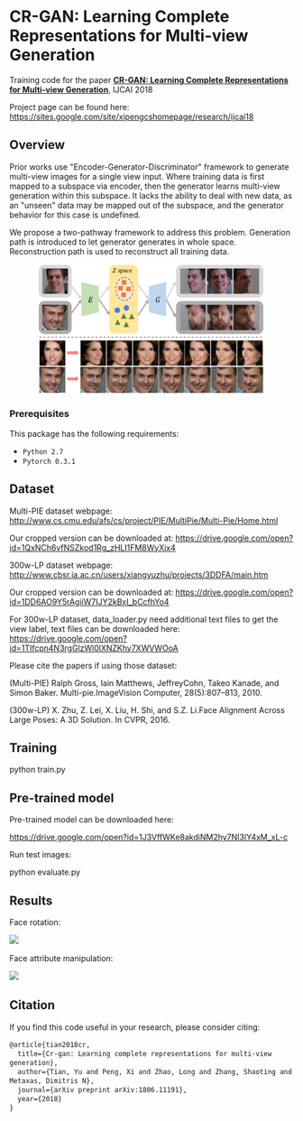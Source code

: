 # CR-GAN: Learning Complete Representations for Multi-view Generation

Training code for the paper 
**[CR-GAN: Learning Complete Representations for Multi-view Generation](https://arxiv.org/abs/1806.11191.pdf)**, IJCAI 2018

Project page can be found here: https://sites.google.com/site/xipengcshomepage/research/ijcai18

## Overview
Prior works use "Encoder-Generator-Discriminator" framework to generate multi-view images for a single view input. Where training data is first mapped to a subspace via encoder, then the generator learns multi-view generation within this subspace. It lacks the ability to deal with new data, as an "unseen" data may be mapped out of the subspace, and the generator behavior for this case is undefined.

We propose a two-pathway framework to address this problem. Generation path is introduced to let generator generates in whole space. Reconstruction path is used to reconstruct all training data.
<p align="center"><img src="figures/intro.png" alt="Two pathway framework" width="400"></p>

### Prerequisites

This package has the following requirements:

* `Python 2.7`
* `Pytorch 0.3.1`

## Dataset

Multi-PIE dataset webpage: http://www.cs.cmu.edu/afs/cs/project/PIE/MultiPie/Multi-Pie/Home.html

Our cropped version can be downloaded at: https://drive.google.com/open?id=1QxNCh6vfNSZkod1Rg_zHLI1FM8WyXix4

300w-LP dataset webpage: http://www.cbsr.ia.ac.cn/users/xiangyuzhu/projects/3DDFA/main.htm

Our cropped version can be downloaded at: https://drive.google.com/open?id=1DD6AO9Y5rAgiiW7IJY2kBxI_bCcfhYo4

For 300w-LP dataset, data_loader.py need additional text files to get the view label, text files can be downloaded here: https://drive.google.com/open?id=1TIfcpn4N3rgGlzWl0lXNZKhy7XWVWOoA

Please cite the papers if using those dataset:

(Multi-PIE) Ralph  Gross,   Iain  Matthews,   JeffreyCohn, Takeo Kanade, and Simon Baker. Multi-pie.ImageVision Computer, 28(5):807–813, 2010.

(300w-LP) X. Zhu, Z. Lei, X. Liu, H. Shi, and S.Z. Li.Face Alignment Across Large Poses:  A 3D Solution.  In CVPR, 2016.


## Training

python train.py

## Pre-trained model

Pre-trained model can be downloaded here:

https://drive.google.com/open?id=1J3VffWKe8akdiNM2hy7NI3lY4xM_xL-c

Run test images:

python evaluate.py

## Results
Face rotation:

![](figures/face_rotation.gif)

Face attribute manipulation:

![](figures/face_attribute.gif)

## Citation
If you find this code useful in your research, please consider citing:

```
@article{tian2018cr,
  title={Cr-gan: Learning complete representations for multi-view generation},
  author={Tian, Yu and Peng, Xi and Zhao, Long and Zhang, Shaoting and Metaxas, Dimitris N},
  journal={arXiv preprint arXiv:1806.11191},
  year={2018}
}
```
